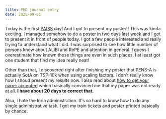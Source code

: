 ```yaml
---
title: PhD journal entry
date: 2025-09-01
---
```


Today is the first [PAISS](https://paiss.inria.fr) day! And I got to present my poster!! This was
kinda exciting. I managed somehow to do a poster in two days last week and I got to present it in
front of people today. I got a few people interested and really trying to understand what I did. I
was surprised to see how little number of persons know about ALiBi and RoPE and attention in
general. I guess I overestimate how known those things are even in such places. I at least got one
student that find my idea really neat!

Other than that, I discovered right after finishing my poster that PENS-A is actually SotA on
TSP-10k when using scaling factors. I don't really know how I shoud present my results now. I also
read about [how to get your paper accepted][blogpost] which basically convinced me that my paper was
not ready at all. **I have about 20 days to correct that.**

Also, I hate the Inria administration. It's so hard to know how to do any single administrative
task. I got my train tickets and poster printed basically by chance.

[blogpost]: https://maxwellforbes.com/posts/how-to-get-a-paper-accepted/
